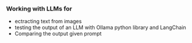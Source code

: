 ### Working with LLMs for 

- ectracting text from images
- testing the output of an LLM with Ollama python library and LangChain
- Comparing the output given prompt
